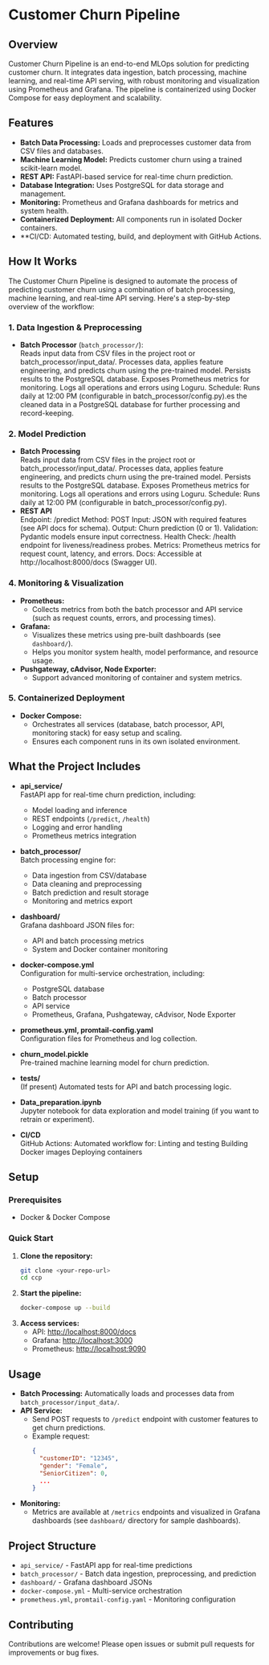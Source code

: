 # Customer Churn Pipeline

## Overview
Customer Churn Pipeline is an end-to-end MLOps solution for predicting customer churn. It integrates data ingestion, batch processing, machine learning, and real-time API serving, with robust monitoring and visualization using Prometheus and Grafana. The pipeline is containerized using Docker Compose for easy deployment and scalability.

## Features
- **Batch Data Processing:** Loads and preprocesses customer data from CSV files and databases.
- **Machine Learning Model:** Predicts customer churn using a trained scikit-learn model.
- **REST API:** FastAPI-based service for real-time churn prediction.
- **Database Integration:** Uses PostgreSQL for data storage and management.
- **Monitoring:** Prometheus and Grafana dashboards for metrics and system health.
- **Containerized Deployment:** All components run in isolated Docker containers.
- **CI/CD: Automated testing, build, and deployment with GitHub Actions.
## How It Works

The Customer Churn Pipeline is designed to automate the process of predicting customer churn using a combination of batch processing, machine learning, and real-time API serving. Here's a step-by-step overview of the workflow:

### 1. Data Ingestion & Preprocessing
- **Batch Processor** (`batch_processor/`):  
    Reads input data from CSV files in the project root or batch_processor/input_data/.
    Processes data, applies feature engineering, and predicts churn using the pre-trained model.
    Persists results to the PostgreSQL database.
    Exposes Prometheus metrics for monitoring.
    Logs all operations and errors using Loguru.
    Schedule: Runs daily at 12:00 PM (configurable in batch_processor/config.py).es the cleaned data in a PostgreSQL database for further processing and record-keeping.

### 2. Model Prediction
- **Batch Processing**  
    Reads input data from CSV files in the project root or batch_processor/input_data/.
    Processes data, applies feature engineering, and predicts churn using the pre-trained model.
    Persists results to the PostgreSQL database.
    Exposes Prometheus metrics for monitoring.
    Logs all operations and errors using Loguru.
    Schedule: Runs daily at 12:00 PM (configurable in batch_processor/config.py).
- **REST API**  
    Endpoint: /predict
    Method: POST
    Input: JSON with required features (see API docs for schema).
    Output: Churn prediction (0 or 1).
    Validation: Pydantic models ensure input correctness.
    Health Check: /health endpoint for liveness/readiness probes.
    Metrics: Prometheus metrics for request count, latency, and errors.
    Docs: Accessible at http://localhost:8000/docs (Swagger UI).
### 4. Monitoring & Visualization
- **Prometheus:**  
  - Collects metrics from both the batch processor and API service (such as request counts, errors, and processing times).
- **Grafana:**  
  - Visualizes these metrics using pre-built dashboards (see `dashboard/`).
  - Helps you monitor system health, model performance, and resource usage.
- **Pushgateway, cAdvisor, Node Exporter:**  
  - Support advanced monitoring of container and system metrics.

### 5. Containerized Deployment
- **Docker Compose:**  
  - Orchestrates all services (database, batch processor, API, monitoring stack) for easy setup and scaling.
  - Ensures each component runs in its own isolated environment.

## What the Project Includes

- **api_service/**  
  FastAPI app for real-time churn prediction, including:
  - Model loading and inference
  - REST endpoints (`/predict`, `/health`)
  - Logging and error handling
  - Prometheus metrics integration

- **batch_processor/**  
  Batch processing engine for:
  - Data ingestion from CSV/database
  - Data cleaning and preprocessing
  - Batch prediction and result storage
  - Monitoring and metrics export

- **dashboard/**  
  Grafana dashboard JSON files for:
  - API and batch processing metrics
  - System and Docker container monitoring

- **docker-compose.yml**  
  Configuration for multi-service orchestration, including:
  - PostgreSQL database
  - Batch processor
  - API service
  - Prometheus, Grafana, Pushgateway, cAdvisor, Node Exporter

- **prometheus.yml, promtail-config.yaml**  
  Configuration files for Prometheus and log collection.

- **churn_model.pickle**  
  Pre-trained machine learning model for churn prediction.

- **tests/**  
  (If present) Automated tests for API and batch processing logic.

- **Data_preparation.ipynb**  
  Jupyter notebook for data exploration and model training (if you want to retrain or experiment).
- **CI/CD**  
    GitHub Actions: Automated workflow for:
    Linting and testing
    Building Docker images
    Deploying containers
## Setup
### Prerequisites
- Docker & Docker Compose

### Quick Start
1. **Clone the repository:**
   ```bash
   git clone <your-repo-url>
   cd ccp
   ```
2. **Start the pipeline:**
   ```bash
   docker-compose up --build
   ```
3. **Access services:**
   - API: [http://localhost:8000/docs](http://localhost:8000/docs)
   - Grafana: [http://localhost:3000](http://localhost:3000)
   - Prometheus: [http://localhost:9090](http://localhost:9090)

## Usage
- **Batch Processing:** Automatically loads and processes data from `batch_processor/input_data/`.
- **API Service:**
  - Send POST requests to `/predict` endpoint with customer features to get churn predictions.
  - Example request:
    ```json
    {
      "customerID": "12345",
      "gender": "Female",
      "SeniorCitizen": 0,
      ...
    }
    ```
- **Monitoring:**
  - Metrics are available at `/metrics` endpoints and visualized in Grafana dashboards (see `dashboard/` directory for sample dashboards).

## Project Structure
- `api_service/` - FastAPI app for real-time predictions
- `batch_processor/` - Batch data ingestion, preprocessing, and prediction
- `dashboard/` - Grafana dashboard JSONs
- `docker-compose.yml` - Multi-service orchestration
- `prometheus.yml`, `promtail-config.yaml` - Monitoring configuration

## Contributing
Contributions are welcome! Please open issues or submit pull requests for improvements or bug fixes.

